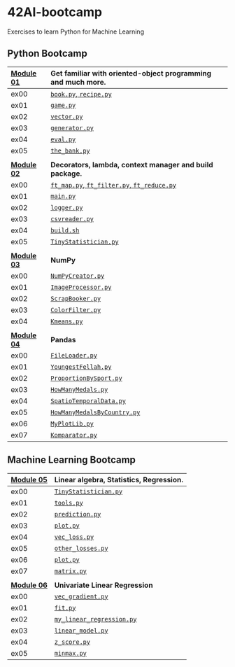 # 42AI-bootcamp
Exercises to learn Python for Machine Learning

## __Python Bootcamp__

| [Module 01](/Module01)  |    Get familiar with oriented-object programming and much more.    |    
| :--------------- |:---------------| 
| ex00  |   [`book.py`, `recipe.py`](/Module01/ex00/)  |  
| ex01  | [`game.py`](/Module01/ex01/game.py) | 
| ex02  | [`vector.py`](/Module01/ex02/vector.py) |
| ex03  | [`generator.py`](/Module01/ex03/generator.py) |
| ex04  | [`eval.py`](/Module01/ex04/eval.py)  | 
| ex05 | [`the_bank.py`](/Module01/ex05/the_bank.py) |
|  |  |
| [__Module 02__](/Module02)  |      __Decorators, lambda, context manager and build package.__    |    
| ex00  |   [`ft_map.py`, `ft_filter.py`, `ft_reduce.py`](/Module02/ex00/)  |  
| ex01  | [`main.py`](/Module02/ex01/main.py) | 
| ex02  | [`logger.py`](/Module02/ex02/logger.py) |
| ex03  | [`csvreader.py`](/Module02/ex03/csvreader.py) |
| ex04  | [`build.sh`](/Module02/ex04/build.sh)  | 
| ex05 | [`TinyStatistician.py`](/Module02/ex05/TinyStatistician.py) |
|  |  |
| [__Module 03__](/Module03)  |       __NumPy__   |    
| ex00  |   [`NumPyCreator.py`](/Module03/ex00/NumPyCreator.py)  |  
| ex01  | [`ImageProcessor.py`](/Module03/ex01/ImageProcessor.py) | 
| ex02  | [`ScrapBooker.py`](/Module03/ex02/ScrapBooker.py) |
| ex03  | [`ColorFilter.py`](/Module03/ex03/ColorFilter.py) |
| ex04  | [`Kmeans.py`](/Module03/ex04/Kmeans.py)  | 
|  |  |
| [__Module 04__](/Module04)  |      __Pandas__   |    
| ex00  |   [`FileLoader.py`](/Module04/ex00/FileLoader.py)  |  
| ex01  | [`YoungestFellah.py`](/Module04/ex01/YoungestFellah.py) | 
| ex02  | [`ProportionBySport.py`](/Module04/ex02/ProportionBySport.py) |
| ex03  | [`HowManyMedals.py`](/Module04/ex03/HowManyMedals.py) |
| ex04  | [`SpatioTemporalData.py`](/Module04/ex04/SpatioTemporalData.py)  | 
| ex05 | [`HowManyMedalsByCountry.py`](/Module04/ex05/HowManyMedalsByCountry.py) |
| ex06 | [`MyPlotLib.py`](/Module04/ex06/MyPlotLib.py) |
| ex07 | [`Komparator.py`](/Module04/ex07/Komparator.py) |

## Machine Learning Bootcamp

| [__Module 05__](/Module05)  |      __Linear algebra, Statistics, Regression.__   | 
| :--------------- |:---------------| 
| ex00  | [`TinyStatistician.py`](/Module05/ex00/TinyStatistician.py)  |  
| ex01  | [`tools.py`](/Module05/ex01/tools.py) | 
| ex02  | [`prediction.py`](/Module05/ex02/prediction.py) |
| ex03  | [`plot.py`](/Module05/ex03/plot.py) |
| ex04  | [`vec_loss.py`](/Module05/ex04/vec_loss.py) | 
| ex05 | [`other_losses.py`](/Module05/ex05/other_losses.py) |
| ex06 | [`plot.py`](/Module05/ex06/plot.py) |
| ex07 | [`matrix.py`](/Module05/ex07/matrix.py) |
|  |  |
| [__Module 06__](/Module06)  |      __Univariate Linear Regression__   |  
| ex00  | [`vec_gradient.py`](/Module06/ex00/vec_gradient.py)  |  
| ex01  | [`fit.py`](/Module06/ex01/fit.py) | 
| ex02  | [`my_linear_regression.py`](/Module06/ex02/my_linear_regression.py) |
| ex03  | [`linear_model.py`](/Module06/ex03/linear_model.py) |
| ex04  | [`z_score.py`](/Module06/ex04/z_score.py) | 
| ex05 | [`minmax.py`](/Module06/ex05/minmax.py) |

